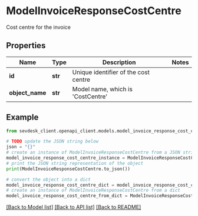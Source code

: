 # ModelInvoiceResponseCostCentre

Cost centre for the invoice

## Properties

Name | Type | Description | Notes
------------ | ------------- | ------------- | -------------
**id** | **str** | Unique identifier of the cost centre | 
**object_name** | **str** | Model name, which is &#39;CostCentre&#39; | 

## Example

```python
from sevdesk_client.openapi_client.models.model_invoice_response_cost_centre import ModelInvoiceResponseCostCentre

# TODO update the JSON string below
json = "{}"
# create an instance of ModelInvoiceResponseCostCentre from a JSON string
model_invoice_response_cost_centre_instance = ModelInvoiceResponseCostCentre.from_json(json)
# print the JSON string representation of the object
print(ModelInvoiceResponseCostCentre.to_json())

# convert the object into a dict
model_invoice_response_cost_centre_dict = model_invoice_response_cost_centre_instance.to_dict()
# create an instance of ModelInvoiceResponseCostCentre from a dict
model_invoice_response_cost_centre_from_dict = ModelInvoiceResponseCostCentre.from_dict(model_invoice_response_cost_centre_dict)
```
[[Back to Model list]](../README.md#documentation-for-models) [[Back to API list]](../README.md#documentation-for-api-endpoints) [[Back to README]](../README.md)


